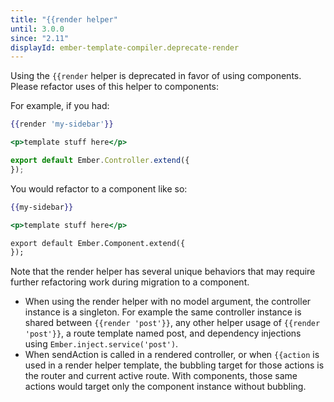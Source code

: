 ```yaml
---
title: "{{render helper"
until: 3.0.0
since: "2.11"
displayId: ember-template-compiler.deprecate-render
---
```



Using the `{{render` helper is deprecated in favor of using components.
Please refactor uses of this helper to components:

For example, if you had:

```handlebars
{{render 'my-sidebar'}}
```

```handlebars {data-filename=app/templates/my-sidebar.hbs}
<p>template stuff here</p>
```

```javascript {data-filename=app/controllers/my-sidebar.js}
export default Ember.Controller.extend({
});
```

You would refactor to a component like so:

```handlebars
{{my-sidebar}}
```

```handlebars {data-filename=app/templates/components/my-sidebar.hbs}
<p>template stuff here</p>
```

```handlebars {data-filename=app/components/my-sidebar.js}
export default Ember.Component.extend({
});
```

Note that the render helper has several unique behaviors that may require further refactoring work during migration to a component.

- When using the render helper with no model argument, the controller instance is a singleton. For example the same controller instance is shared between `{{render 'post'}}`, any other helper usage of `{{render 'post'}}`, a route template named post, and dependency injections using `Ember.inject.service('post')`.
- When sendAction is called in a rendered controller, or when `{{action` is used in a render helper template, the bubbling target for those actions is the router and current active route. With components, those same actions would target only the component instance without bubbling.
